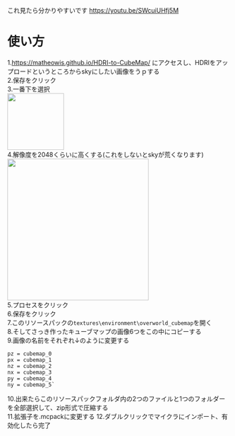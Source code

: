 これ見たら分かりやすいです
https://youtu.be/SWcuiUHfj5M
# 使い方 #
1.https://matheowis.github.io/HDRI-to-CubeMap/ にアクセスし、HDRIをアップロードというところからskyにしたい画像をうｐする  
2.保存をクリック  
3.一番下を選択  
<img src="https://github.com/user-attachments/assets/94728cca-bc83-4a6d-8702-b316d0056444" width="128px">  
4.解像度を2048くらいに高くする(これをしないとskyが荒くなります)  
<img src="https://github.com/user-attachments/assets/fdaa062e-8369-4857-8e36-393c8812f7ef" width="320px">  
5.プロセスをクリック  
6.保存をクリック  
7.このリソースパックの`textures\environment\overworld_cubemap`を開く  
8.そしてさっき作ったキューブマップの画像6つをこの中にコピーする  
9.画像の名前をそれぞれ↓のように変更する  
```
pz = cubemap_0
px = cubemap_1
nz = cubemap_2
nx = cubemap_3
py = cubemap_4
ny = cubemap_5`
```
10.出来たらこのリソースパックフォルダ内の2つのファイルと1つのフォルダーを全部選択して、zip形式で圧縮する  
11.拡張子を.mcpackに変更する
12.ダブルクリックでマイクラにインポート、有効化したら完了
